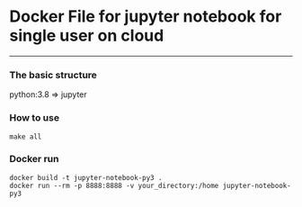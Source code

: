 # Docker File for jupyter notebook for single user on cloud
----
### The basic structure
   python:3.8 => jupyter

### How to use

    make all

### Docker run
    docker build -t jupyter-notebook-py3 .
    docker run --rm -p 8888:8888 -v your_directory:/home jupyter-notebook-py3



